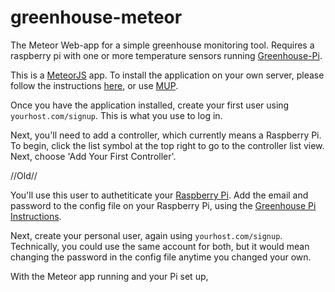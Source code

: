 # greenhouse-meteor
The Meteor Web-app for a simple greenhouse monitoring tool. Requires a raspberry pi with one or more temperature sensors running [Greenhouse-Pi](https://github.com/Architecty/greenhouse-Pi).

This is a [MeteorJS](https://www.meteor.com) app. To install the application on your own server, please follow the instructions [here](https://www.digitalocean.com/community/tutorials/how-to-deploy-a-meteor-js-application-on-ubuntu-14-04-with-nginx), or use [MUP](https://github.com/arunoda/meteor-up). 

Once you have the application installed, create your first user using `yourhost.com/signup`. This is what you use to log in.

Next, you'll need to add a controller, which currently means a Raspberry Pi. To begin, click the list symbol at the top right to go to the controller list view. Next, choose 'Add Your First Controller'.



//Old//

You'll use this user to authetiticate your [Raspberry Pi](https://github.com/Architecty/greenhouse-Pi). Add the email and password to the config file on your Raspberry Pi, using the [Greenhouse Pi Instructions](https://github.com/Architecty/greenhouse-Pi). 

Next, create your personal user, again using `yourhost.com/signup`. Technically, you could use the same account for both, but it would mean changing the password in the config file anytime you changed your own. 

With the Meteor app running and your Pi set up, 
